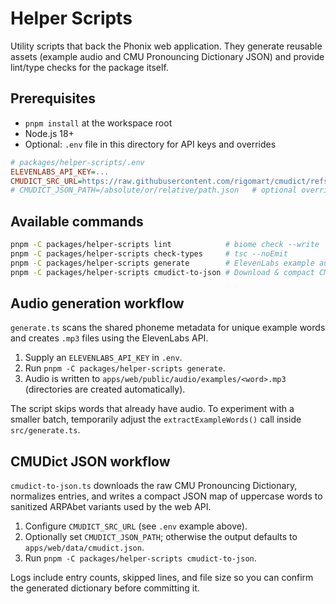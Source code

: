 # Helper Scripts

Utility scripts that back the Phonix web application. They generate reusable assets (example audio and CMU Pronouncing Dictionary JSON) and provide lint/type checks for the package itself.

## Prerequisites

- `pnpm install` at the workspace root
- Node.js 18+
- Optional: `.env` file in this directory for API keys and overrides

```ini
# packages/helper-scripts/.env
ELEVENLABS_API_KEY=...
CMUDICT_SRC_URL=https://raw.githubusercontent.com/rigomart/cmudict/refs/heads/master/cmudict.dict
# CMUDICT_JSON_PATH=/absolute/or/relative/path.json   # optional override
```

## Available commands

```bash
pnpm -C packages/helper-scripts lint            # biome check --write
pnpm -C packages/helper-scripts check-types     # tsc --noEmit
pnpm -C packages/helper-scripts generate        # ElevenLabs example audio generation
pnpm -C packages/helper-scripts cmudict-to-json # Download & compact CMUDict into JSON
```

## Audio generation workflow

`generate.ts` scans the shared phoneme metadata for unique example words and creates `.mp3` files using the ElevenLabs API.

1. Supply an `ELEVENLABS_API_KEY` in `.env`.
2. Run `pnpm -C packages/helper-scripts generate`.
3. Audio is written to `apps/web/public/audio/examples/<word>.mp3` (directories are created automatically).

The script skips words that already have audio. To experiment with a smaller batch, temporarily adjust the `extractExampleWords()` call inside `src/generate.ts`.

## CMUDict JSON workflow

`cmudict-to-json.ts` downloads the raw CMU Pronouncing Dictionary, normalizes entries, and writes a compact JSON map of uppercase words to sanitized ARPAbet variants used by the web API.

1. Configure `CMUDICT_SRC_URL` (see `.env` example above).
2. Optionally set `CMUDICT_JSON_PATH`; otherwise the output defaults to `apps/web/data/cmudict.json`.
3. Run `pnpm -C packages/helper-scripts cmudict-to-json`.

Logs include entry counts, skipped lines, and file size so you can confirm the generated dictionary before committing it.
